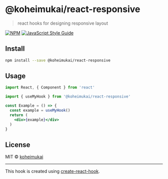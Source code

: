 # @koheimukai/react-responsive

> react hooks for designing responsive layout

[![NPM](https://img.shields.io/npm/v/@koheimukai/react-responsive.svg)](https://www.npmjs.com/package/@koheimukai/react-responsive) [![JavaScript Style Guide](https://img.shields.io/badge/code_style-standard-brightgreen.svg)](https://standardjs.com)

## Install

```bash
npm install --save @koheimukai/react-responsive
```

## Usage

```jsx
import React, { Component } from 'react'

import { useMyHook } from '@koheimukai/react-responsive'

const Example = () => {
  const example = useMyHook()
  return (
    <div>{example}</div>
  )
}
```

## License

MIT © [koheimukai](https://github.com/koheimukai)

---

This hook is created using [create-react-hook](https://github.com/hermanya/create-react-hook).
